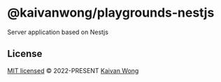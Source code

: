 # @kaivanwong/playgrounds-nestjs

Server application based on Nestjs

## License

[MIT licensed](./LICENSE) © 2022-PRESENT [Kaivan Wong](https://github.com/kaivanwong)
